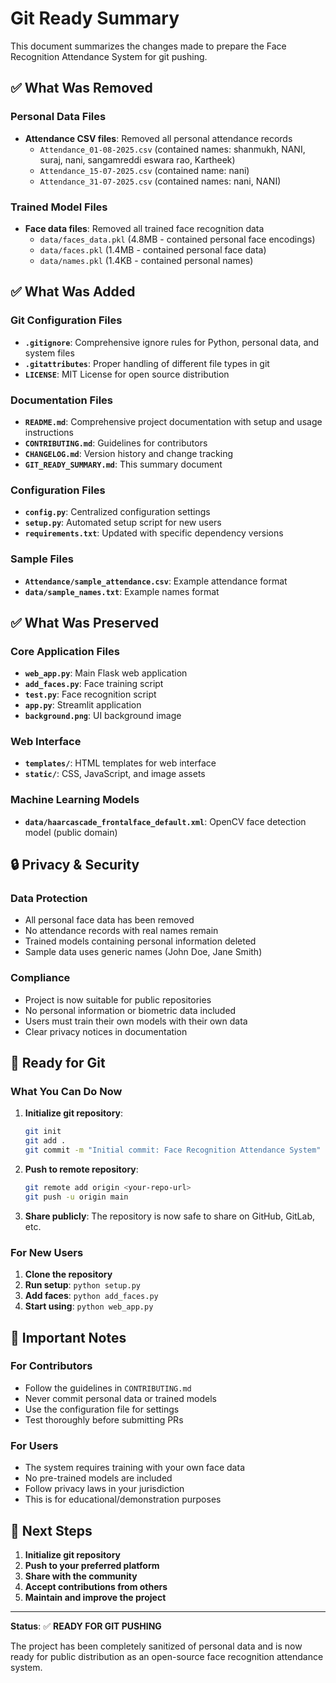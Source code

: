 # Git Ready Summary

This document summarizes the changes made to prepare the Face Recognition Attendance System for git pushing.

## ✅ What Was Removed

### Personal Data Files
- **Attendance CSV files**: Removed all personal attendance records
  - `Attendance_01-08-2025.csv` (contained names: shanmukh, NANI, suraj, nani, sangamreddi eswara rao, Kartheek)
  - `Attendance_15-07-2025.csv` (contained name: nani)
  - `Attendance_31-07-2025.csv` (contained names: nani, NANI)

### Trained Model Files
- **Face data files**: Removed all trained face recognition data
  - `data/faces_data.pkl` (4.8MB - contained personal face encodings)
  - `data/faces.pkl` (1.4MB - contained personal face data)
  - `data/names.pkl` (1.4KB - contained personal names)

## ✅ What Was Added

### Git Configuration Files
- **`.gitignore`**: Comprehensive ignore rules for Python, personal data, and system files
- **`.gitattributes`**: Proper handling of different file types in git
- **`LICENSE`**: MIT License for open source distribution

### Documentation Files
- **`README.md`**: Comprehensive project documentation with setup and usage instructions
- **`CONTRIBUTING.md`**: Guidelines for contributors
- **`CHANGELOG.md`**: Version history and change tracking
- **`GIT_READY_SUMMARY.md`**: This summary document

### Configuration Files
- **`config.py`**: Centralized configuration settings
- **`setup.py`**: Automated setup script for new users
- **`requirements.txt`**: Updated with specific dependency versions

### Sample Files
- **`Attendance/sample_attendance.csv`**: Example attendance format
- **`data/sample_names.txt`**: Example names format

## ✅ What Was Preserved

### Core Application Files
- **`web_app.py`**: Main Flask web application
- **`add_faces.py`**: Face training script
- **`test.py`**: Face recognition script
- **`app.py`**: Streamlit application
- **`background.png`**: UI background image

### Web Interface
- **`templates/`**: HTML templates for web interface
- **`static/`**: CSS, JavaScript, and image assets

### Machine Learning Models
- **`data/haarcascade_frontalface_default.xml`**: OpenCV face detection model (public domain)

## 🔒 Privacy & Security

### Data Protection
- All personal face data has been removed
- No attendance records with real names remain
- Trained models containing personal information deleted
- Sample data uses generic names (John Doe, Jane Smith)

### Compliance
- Project is now suitable for public repositories
- No personal information or biometric data included
- Users must train their own models with their own data
- Clear privacy notices in documentation

## 🚀 Ready for Git

### What You Can Do Now
1. **Initialize git repository**:
   ```bash
   git init
   git add .
   git commit -m "Initial commit: Face Recognition Attendance System"
   ```

2. **Push to remote repository**:
   ```bash
   git remote add origin <your-repo-url>
   git push -u origin main
   ```

3. **Share publicly**: The repository is now safe to share on GitHub, GitLab, etc.

### For New Users
1. **Clone the repository**
2. **Run setup**: `python setup.py`
3. **Add faces**: `python add_faces.py`
4. **Start using**: `python web_app.py`

## 📝 Important Notes

### For Contributors
- Follow the guidelines in `CONTRIBUTING.md`
- Never commit personal data or trained models
- Use the configuration file for settings
- Test thoroughly before submitting PRs

### For Users
- The system requires training with your own face data
- No pre-trained models are included
- Follow privacy laws in your jurisdiction
- This is for educational/demonstration purposes

## 🎯 Next Steps

1. **Initialize git repository**
2. **Push to your preferred platform**
3. **Share with the community**
4. **Accept contributions from others**
5. **Maintain and improve the project**

---

**Status**: ✅ **READY FOR GIT PUSHING**

The project has been completely sanitized of personal data and is now ready for public distribution as an open-source face recognition attendance system.
